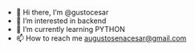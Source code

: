 - 👋 Hi there, I’m @gustocesar
- 👀 I’m interested in backend
- 🌱 I’m currently learning PYTHON
- 📫 How to reach me augustosenacesar@gmail.com
<!---
gustocesar/gustocesar is a ✨ special ✨ repository because its `README.md` (this file) appears on your GitHub profile.
You can click the Preview link to take a look at your changes.
--->
